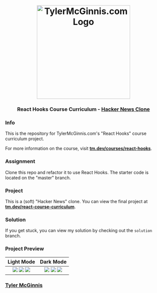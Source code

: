 <h1 align="center">
  <a href="https://tylermcginnis.com"><img src="https://tylermcginnis.com/tylermcginnis_glasses-300.png" alt="TylerMcGinnis.com Logo" width="300"></a>
  <br>
</h1>

<h3 align="center">React Hooks Course Curriculum - <a href="https://tm.dev/react-course-curriculum/">Hacker News Clone</a></h3>

### Info

This is the repository for TylerMcGinnis.com's "React Hooks" course curriculum project.

For more information on the course, visit **[tm.dev/courses/react-hooks](https://ui-hacker-news.netlify.com/)**.

### Assignment

Clone this repo and refactor it to use React Hooks. The starter code is located on the "master" branch.

### Project

This is a (soft) "Hacker News" clone. You can view the final project at **[tm.dev/react-course-curriculum](https://tm.dev/react-course-curriculum/)**.

### Solution

If you get stuck, you can view my solution by checking out the `solution` branch.

### Project Preview

|                                                                                                                                                         Light Mode                                                                                                                                                         |                                                                                                                                                         Dark Mode                                                                                                                                                          |
| :------------------------------------------------------------------------------------------------------------------------------------------------------------------------------------------------------------------------------------------------------------------------------------------------------------------------: | :------------------------------------------------------------------------------------------------------------------------------------------------------------------------------------------------------------------------------------------------------------------------------------------------------------------------: |
| ![](https://user-images.githubusercontent.com/2933430/55523754-c1775200-5647-11e9-9394-387cd49a012c.png) ![](https://user-images.githubusercontent.com/2933430/55523752-c0debb80-5647-11e9-91e0-cd2dd38b3255.png) ![](https://user-images.githubusercontent.com/2933430/55523749-c0debb80-5647-11e9-9575-80262d951938.png) | ![](https://user-images.githubusercontent.com/2933430/55523751-c0debb80-5647-11e9-865e-fc829b2566f8.png) ![](https://user-images.githubusercontent.com/2933430/55523753-c1775200-5647-11e9-8230-db5ea02e7333.png) ![](https://user-images.githubusercontent.com/2933430/55523750-c0debb80-5647-11e9-835b-79530775d1b9.png) |

### [Tyler McGinnis](https://twitter.com/tylermcginnis)

